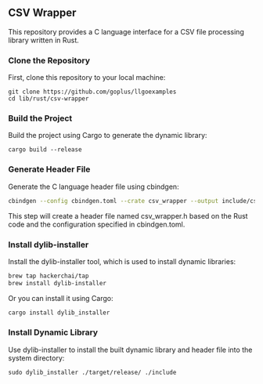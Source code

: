 ## CSV Wrapper

This repository provides a C language interface for a CSV file processing library written in Rust.

### Clone the Repository

First, clone this repository to your local machine:

```
git clone https://github.com/goplus/llgoexamples
cd lib/rust/csv-wrapper
```

### Build the Project
Build the project using Cargo to generate the dynamic library:

```
cargo build --release
```

### Generate Header File

Generate the C language header file using cbindgen:

```bash
cbindgen --config cbindgen.toml --crate csv_wrapper --output include/csv_wrapper.h
```

This step will create a header file named csv_wrapper.h based on the Rust code and the configuration specified in cbindgen.toml.

### Install dylib-installer

Install the dylib-installer tool, which is used to install dynamic libraries:

```bash
brew tap hackerchai/tap
brew install dylib-installer
```

Or you can install it using Cargo:

```bash 
cargo install dylib_installer
```

### Install Dynamic Library

Use dylib-installer to install the built dynamic library and header file into the system directory:

```
sudo dylib_installer ./target/release/ ./include
```
